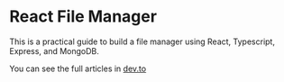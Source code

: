# React File Manager

This is a practical guide to build a file manager using React, Typescript, Express, and MongoDB.

You can see the full articles in [dev.to](https://dev.to/hassanzohdy/lets-create-a-file-manager-from-scratch-with-react-and-typescript-chapter-i-a-good-way-to-expand-your-experience-5g4k)
